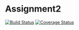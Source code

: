 # Assignment2
[![Build Status](https://travis-ci.com/marcotesser/Assignment2.svg?branch=master)](https://travis-ci.com/marcotesser/Assignment2)
[![Coverage Status](https://coveralls.io/repos/github/marcotesser/Assignment2/badge.svg?branch=master)](https://coveralls.io/github/marcotesser/Assignment2?branch=master)
